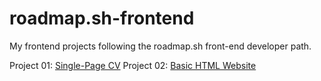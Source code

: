 # roadmap.sh-frontend
My frontend projects following the roadmap.sh front-end developer path.

Project 01: [Single-Page CV](https://roadmap.sh/projects/single-page-cv)
Project 02: [Basic HTML Website](https://roadmap.sh/projects/basic-html-website)
